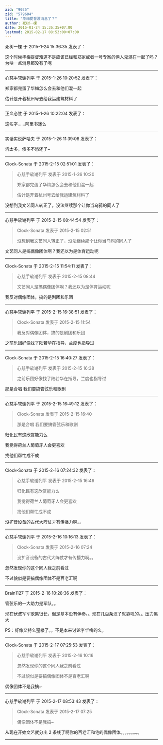 ```yaml
---
aid: "9025"
zid: "579604"
title: "华梅提督没消息了？"
author: 死树一棵
date: 2015-01-24 15:36:35+07:00
lastmod: 2015-02-17 08:53:00+07:00
---
```


死树一棵 于 2015-1-24 15:36:35 发表了：

这个时候华梅提督难道不是应该已经和郑家或者一号专案的俩人鬼混在一起了吗？为啥一点消息都没有了呢

---

心慈手软谢列平 于 2015-1-26 10:20:52 发表了：

郑家都完蛋了华梅怎么会去和他们混一起

估计是开着杭州号去给我运建筑材料了

---

正义必胜 于 2015-1-26 10:22:04 发表了：

这名字......阿里书迷么

---

实话实说萨哈夫 于 2015-1-26 11:39:08 发表了：

坑太多，债多不愁还了~

---

Clock-Sonata 于 2015-2-15 02:51:01 发表了：

> 心慈手软谢列平 发表于 2015-1-26 10:20
>
> 郑家都完蛋了华梅怎么会去和他们混一起
>
> 估计是开着杭州号去给我运建筑材料了

没想到我文艺同人转正了，没法继续那个让你当乌鸦的同人了

---

心慈手软谢列平 于 2015-2-15 08:44:54 发表了：

> Clock-Sonata 发表于 2015-2-15 02:51
>
> 没想到我文艺同人转正了，没法继续那个让你当乌鸦的同人了

文艺同人是搞偶像团体啊？我还以为是体育运动呢

---

Clock-Sonata 于 2015-2-15 11:54:11 发表了：

> 心慈手软谢列平 发表于 2015-2-15 08:44
>
> 文艺同人是搞偶像团体啊？我还以为是体育运动呢

我反对偶像团体，搞的是剧团和乐团

---

心慈手软谢列平 于 2015-2-15 16:38:51 发表了：

> Clock-Sonata 发表于 2015-2-15 11:54
>
> 我反对偶像团体，搞的是剧团和乐团

之前乐团好像找了陆若华在指导，兰度也指导过

---

Clock-Sonata 于 2015-2-15 16:40:27 发表了：

> 心慈手软谢列平 发表于 2015-2-15 16:38
>
> 之前乐团好像找了陆若华在指导，兰度也指导过

那是合唱 我们要搞管弦乐和歌剧

---

心慈手软谢列平 于 2015-2-15 16:49:12 发表了：

> Clock-Sonata 发表于 2015-2-15 16:40
>
> 那是合唱 我们要搞管弦乐和歌剧

归化民有这欣赏能力么

我觉得荷兰人葡萄牙人会更喜欢

找他们帮忙成不成

---

Clock-Sonata 于 2015-2-16 07:24:32 发表了：

> 心慈手软谢列平 发表于 2015-2-15 16:49
>
> 归化民有这欣赏能力么
>
> 我觉得荷兰人葡萄牙人会更喜欢
>
> 找他们帮忙成不成

没扩音设备的古代大阵仗才有传播力啊。。

---

心慈手软谢列平 于 2015-2-16 10:16:13 发表了：

> Clock-Sonata 发表于 2015-2-16 07:24
>
> 没扩音设备的古代大阵仗才有传播力啊。。

忽然发现你的这个同人我之前看过

不过貌似是要搞偶像团体不是百老汇啊

---

Brain1127 于 2015-2-16 10:28:36 发表了：

管弦乐的一大助力是军队。。

现在伏波军军歌集很长，但是基本没有伴奏。。现在几百条汉子就靠吼的。。压力黑大

PS：好像又特么歪楼了。。不是本来讨论李华梅的么。

---

Clock-Sonata 于 2015-2-17 07:25:53 发表了：

> 心慈手软谢列平 发表于 2015-2-16 10:16
>
> 忽然发现你的这个同人我之前看过
>
> 不过貌似是要搞偶像团体不是百老汇啊

偶像团体不是我搞~

---

心慈手软谢列平 于 2015-2-17 08:53:43 发表了：

> Clock-Sonata 发表于 2015-2-17 07:25
>
> 偶像团体不是我搞~

从现在开始文艺就分出 2 条线了啊你的百老汇和宅的偶像团体。。。。。。。。。

---
